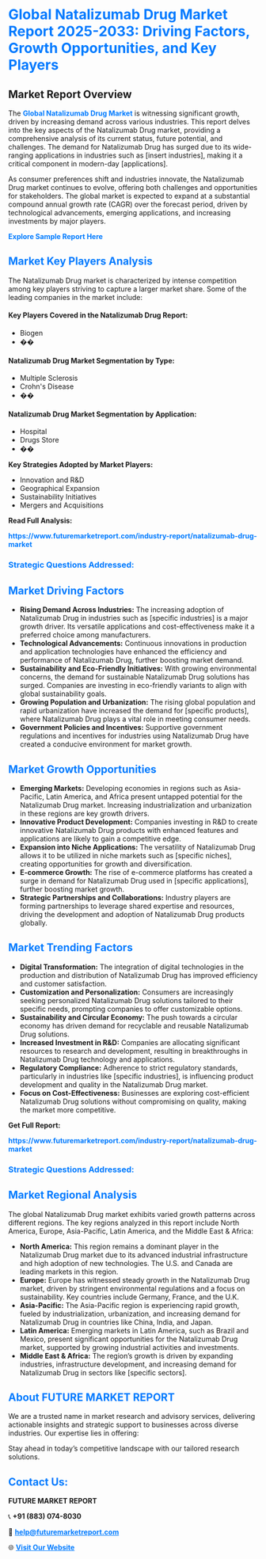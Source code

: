 <h1 style="color: #007BFF;">Global Natalizumab Drug Market Report 2025-2033: Driving Factors, Growth Opportunities, and Key Players</h1>

<section id="overview">
<h2>Market Report Overview</h2>
<p>The <a href="https://www.futuremarketreport.com/industry-report/natalizumab-drug-market" style="color: #007BFF; text-decoration: none;"><strong>Global Natalizumab Drug Market</strong></a> is witnessing significant growth, driven by increasing demand across various industries. This report delves into the key aspects of the Natalizumab Drug market, providing a comprehensive analysis of its current status, future potential, and challenges. The demand for Natalizumab Drug has surged due to its wide-ranging applications in industries such as [insert industries], making it a critical component in modern-day [applications].</p>
<p>As consumer preferences shift and industries innovate, the Natalizumab Drug market continues to evolve, offering both challenges and opportunities for stakeholders. The global market is expected to expand at a substantial compound annual growth rate (CAGR) over the forecast period, driven by technological advancements, emerging applications, and increasing investments by major players.</p>
</section>

<section id="overview">
<p><a href="https://www.futuremarketreport.com/request-sample/reportId=113767" style="color: #007BFF; text-decoration: none;"><strong>Explore Sample Report Here</strong></a></p>
</section>

<section id="key-players">
<h2 style="color: #007BFF;">Market Key Players Analysis</h2>
<p>The Natalizumab Drug market is characterized by intense competition among key players striving to capture a larger market share. Some of the leading companies in the market include:</p>
<h4>Key Players Covered in the Natalizumab Drug Report:</h4>
<ul><li>Biogen</li><li>��</li></ul>
<h4>Natalizumab Drug Market Segmentation by Type:</h4>
<ul><li>Multiple Sclerosis</li><li>Crohn&#039;s Disease</li><li>��</li></ul>

<h4>Natalizumab Drug Market Segmentation by Application:</h4>
<ul><li>Hospital</li><li>Drugs Store</li><li>��</li></ul>
<p><strong>Key Strategies Adopted by Market Players:</strong></p>
<ul>
<li>Innovation and R&D</li>
<li>Geographical Expansion</li>
<li>Sustainability Initiatives</li>
<li>Mergers and Acquisitions</li>
</ul>
</section>

<section>
<p><strong>Read Full Analysis: </strong></p><a href="https://www.futuremarketreport.com/industry-report/natalizumab-drug-market" style="color: #007BFF; text-decoration: none;"><strong>https://www.futuremarketreport.com/industry-report/natalizumab-drug-market</strong></a>
<h3 style="color: #007BFF;">Strategic Questions Addressed:</h3>
</section>

<section id="driving-factors">
<h2 style="color: #007BFF;">Market Driving Factors</h2>
<ul>
<li><strong>Rising Demand Across Industries:</strong> The increasing adoption of Natalizumab Drug in industries such as [specific industries] is a major growth driver. Its versatile applications and cost-effectiveness make it a preferred choice among manufacturers.</li>
<li><strong>Technological Advancements:</strong> Continuous innovations in production and application technologies have enhanced the efficiency and performance of Natalizumab Drug, further boosting market demand.</li>
<li><strong>Sustainability and Eco-Friendly Initiatives:</strong> With growing environmental concerns, the demand for sustainable Natalizumab Drug solutions has surged. Companies are investing in eco-friendly variants to align with global sustainability goals.</li>
<li><strong>Growing Population and Urbanization:</strong> The rising global population and rapid urbanization have increased the demand for [specific products], where Natalizumab Drug plays a vital role in meeting consumer needs.</li>
<li><strong>Government Policies and Incentives:</strong> Supportive government regulations and incentives for industries using Natalizumab Drug have created a conducive environment for market growth.</li>
</ul>
</section>

<section id="growth-opportunities">
<h2 style="color: #007BFF;">Market Growth Opportunities</h2>
<ul>
<li><strong>Emerging Markets:</strong> Developing economies in regions such as Asia-Pacific, Latin America, and Africa present untapped potential for the Natalizumab Drug market. Increasing industrialization and urbanization in these regions are key growth drivers.</li>
<li><strong>Innovative Product Development:</strong> Companies investing in R&D to create innovative Natalizumab Drug products with enhanced features and applications are likely to gain a competitive edge.</li>
<li><strong>Expansion into Niche Applications:</strong> The versatility of Natalizumab Drug allows it to be utilized in niche markets such as [specific niches], creating opportunities for growth and diversification.</li>
<li><strong>E-commerce Growth:</strong> The rise of e-commerce platforms has created a surge in demand for Natalizumab Drug used in [specific applications], further boosting market growth.</li>
<li><strong>Strategic Partnerships and Collaborations:</strong> Industry players are forming partnerships to leverage shared expertise and resources, driving the development and adoption of Natalizumab Drug products globally.</li>
</ul>
</section>

<section id="trending-factors">
<h2 style="color: #007BFF;">Market Trending Factors</h2>
<ul>
<li><strong>Digital Transformation:</strong> The integration of digital technologies in the production and distribution of Natalizumab Drug has improved efficiency and customer satisfaction.</li>
<li><strong>Customization and Personalization:</strong> Consumers are increasingly seeking personalized Natalizumab Drug solutions tailored to their specific needs, prompting companies to offer customizable options.</li>
<li><strong>Sustainability and Circular Economy:</strong> The push towards a circular economy has driven demand for recyclable and reusable Natalizumab Drug solutions.</li>
<li><strong>Increased Investment in R&D:</strong> Companies are allocating significant resources to research and development, resulting in breakthroughs in Natalizumab Drug technology and applications.</li>
<li><strong>Regulatory Compliance:</strong> Adherence to strict regulatory standards, particularly in industries like [specific industries], is influencing product development and quality in the Natalizumab Drug market.</li>
<li><strong>Focus on Cost-Effectiveness:</strong> Businesses are exploring cost-efficient Natalizumab Drug solutions without compromising on quality, making the market more competitive.</li>
</ul>
</section>

<section>
<p><strong>Get Full Report: </strong></p><a href="https://www.futuremarketreport.com/industry-report/natalizumab-drug-market" style="color: #007BFF; text-decoration: none;"><strong>https://www.futuremarketreport.com/industry-report/natalizumab-drug-market</strong></a>
<h3 style="color: #007BFF;">Strategic Questions Addressed:</h3>
</section>


<section id="regional-analysis">
<h2 style="color: #007BFF;">Market Regional Analysis</h2>
<p>The global Natalizumab Drug market exhibits varied growth patterns across different regions. The key regions analyzed in this report include North America, Europe, Asia-Pacific, Latin America, and the Middle East & Africa:</p>
<ul>
<li><strong>North America:</strong> This region remains a dominant player in the Natalizumab Drug market due to its advanced industrial infrastructure and high adoption of new technologies. The U.S. and Canada are leading markets in this region.</li>
<li><strong>Europe:</strong> Europe has witnessed steady growth in the Natalizumab Drug market, driven by stringent environmental regulations and a focus on sustainability. Key countries include Germany, France, and the U.K.</li>
<li><strong>Asia-Pacific:</strong> The Asia-Pacific region is experiencing rapid growth, fueled by industrialization, urbanization, and increasing demand for Natalizumab Drug in countries like China, India, and Japan.</li>
<li><strong>Latin America:</strong> Emerging markets in Latin America, such as Brazil and Mexico, present significant opportunities for the Natalizumab Drug market, supported by growing industrial activities and investments.</li>
<li><strong>Middle East & Africa:</strong> The region’s growth is driven by expanding industries, infrastructure development, and increasing demand for Natalizumab Drug in sectors like [specific sectors].</li>
</ul>
</section>

<footer>
<h2 style="color: #007BFF;">About FUTURE MARKET REPORT</h2>
<p>We are a trusted name in market research and advisory services, delivering actionable insights and strategic support to businesses across diverse industries. Our expertise lies in offering:</p>

<p>Stay ahead in today’s competitive landscape with our tailored research solutions.</p>

<h2 style="color: #007BFF;">Contact Us:</h2>
<p><strong>FUTURE MARKET REPORT</strong></p>
<p>📞 <strong>+91 (883) 074-8030</strong></p>
<p>📧 <strong><a href="mailto:help@futuremarketreport.com" style="color: #007BFF;">help@futuremarketreport.com</a></strong></p>
<p>🌐 <strong><a href="https://www.futuremarketreport.com/" style="color: #007BFF;">Visit Our Website</a></strong></p>
</footer>